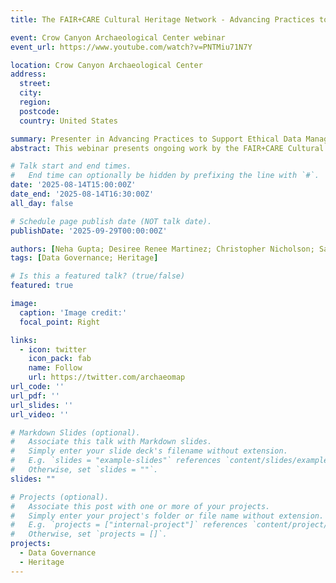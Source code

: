 ```yaml
---
title: The FAIR+CARE Cultural Heritage Network - Advancing Practices to Support Ethical Data Management in Archaeology

event: Crow Canyon Archaeological Center webinar 
event_url: https://www.youtube.com/watch?v=PNTMiu71N7Y

location: Crow Canyon Archaeological Center
address:
  street: 
  city: 
  region: 
  postcode: 
  country: United States

summary: Presenter in Advancing Practices to Support Ethical Data Management in Archaeology
abstract: This webinar presents ongoing work by the FAIR+CARE Cultural Heritage Network, a group working to investigate, develop, demonstrate, and promote more equitable cultural heritage data curation practices. The Network aims to reconcile the apparent social and technical contradictions between two highly regarded data management principles - CARE (collective benefit, authority to control, responsibility, and ethics) and FAIR (findability, accessibility, interoperability, and reuse). Participants in the Network include representatives from universities, libraries, museums, data repositories, Tribes, state historic preservation offices, professional societies, and cultural resource management firms. The Network’s four co-directors will discuss activities to date aimed at advancing the capacity of cultural heritage institutions to curate data documenting the histories, landscapes, and cultures of diverse communities in an ethically responsible manner.

# Talk start and end times.
#   End time can optionally be hidden by prefixing the line with `#`.
date: '2025-08-14T15:00:00Z'
date_end: '2025-08-14T16:30:00Z'
all_day: false

# Schedule page publish date (NOT talk date).
publishDate: '2025-09-29T00:00:00Z'

authors: [Neha Gupta; Desiree Renee Martinez; Christopher Nicholson; Sarah Whitcher Kansa]
tags: [Data Governance; Heritage]

# Is this a featured talk? (true/false)
featured: true

image:
  caption: 'Image credit:'
  focal_point: Right

links:
  - icon: twitter
    icon_pack: fab
    name: Follow
    url: https://twitter.com/archaeomap
url_code: ''
url_pdf: ''
url_slides: ''
url_video: ''

# Markdown Slides (optional).
#   Associate this talk with Markdown slides.
#   Simply enter your slide deck's filename without extension.
#   E.g. `slides = "example-slides"` references `content/slides/example-slides.md`.
#   Otherwise, set `slides = ""`.
slides: ""

# Projects (optional).
#   Associate this post with one or more of your projects.
#   Simply enter your project's folder or file name without extension.
#   E.g. `projects = ["internal-project"]` references `content/project/deep-learning/index.md`.
#   Otherwise, set `projects = []`.
projects:
  - Data Governance
  - Heritage
---
```


